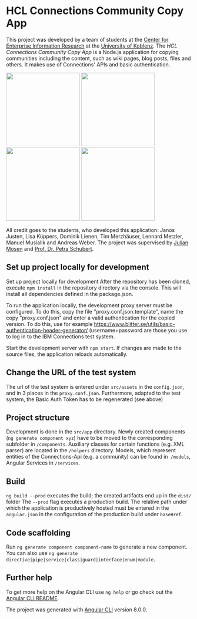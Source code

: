 # HCL Connections Community Copy App
 
This project was developed by a team of students at the [Center for Enterprise Information Research](https://ceir.de/) at the [University of Koblenz](https://www.uni-koblenz-landau.de/en/campus-koblenz/fb4/iwvi/rgschubert). The *HCL Connections Community Copy App* is a Node.js application for copying communities including the content, such as wiki pages, blog posts, files and others. It makes use of Connections' APIs and basic authentication. 

<img src="https://user-images.githubusercontent.com/40888514/157401964-a7f54d50-878c-4b8b-80a6-b09c27b2a8be.png" height="200px"/> <img src="https://user-images.githubusercontent.com/40888514/157451777-6f5b1471-0d05-4a42-a29a-8237bebea814.png" height="200px"/> <img src="https://user-images.githubusercontent.com/40888514/157451797-867e407f-7ba6-46fe-a58b-126a676ffb4e.png" height="200px"/> <img src="https://user-images.githubusercontent.com/40888514/157451811-4a647e9c-5a7b-45de-bef9-cac3a4088f2a.png" height="200px"/>


All credit goes to the students, who developed this application: Janos Justen, Lisa Küppers, Dominik Lienen, Tim Merzhäuser, Lennard Metzler, Manuel Musialik and Andreas Weber. The project was supervised by [Julian Mosen](https://www.uni-koblenz-landau.de/en/campus-koblenz/fb4/iwvi/rgschubert/team/julian-mosen/julian-mosen) and [Prof. Dr. Petra Schubert](https://www.uni-koblenz-landau.de/en/campus-koblenz/fb4/iwvi/rgschubert/team/petra-schubert).

## Set up project locally for development

Set up project locally for development
After the repository has been cloned, execute `npm install` in the repository directory via the console. This will install all dependencies defined in the package.json.

To run the application locally, the development proxy server must be configured. To do this, copy the file "proxy.conf.json.template", name the copy "proxy.conf.json" and enter a valid authentication for the copied version. To do this, use for example https://www.blitter.se/utils/basic-authentication-header-generator/ (username+password are those you use to log in to the IBM Connections test system.

Start the development server with `npm start`. If changes are made to the source files, the application reloads automatically.



## Change the URL of the test system

The url of the test system is entered under `src/assets` in the `config.json`, and in 3 places in the `proxy.conf.json`. Furthermore, adapted to the test system, the Basic Auth Token has to be regenerated (see above)

## Project structure

Development is done in the `src/app` directory. Newly created components (`ng generate component xyz`) have to be moved to the corresponding subfolder in `/components`. Auxiliary classes for certain functions (e.g. XML parser) are located in the `/helpers` directory. Models, which represent entities of the Connections-Api (e.g. a community) can be found in` /models`, Angular Services in `/services`.

## Build

`ng build --prod` executes the build; the created artifacts end up in the `dist/` folder The `--prod` flag executes a production build. The relative path under which the application is productively hosted must be entered in the `angular.json` in the configuration of the production build under `baseHref`.

## Code scaffolding

Run `ng generate component component-name` to generate a new component. You can also use `ng generate directive|pipe|service|class|guard|interface|enum|module`.

## Further help

To get more help on the Angular CLI use `ng help` or go check out the [Angular CLI README](https://github.com/angular/angular-cli/blob/master/README.md).

The project was generated with [Angular CLI](https://github.com/angular/angular-cli) version 8.0.0.

